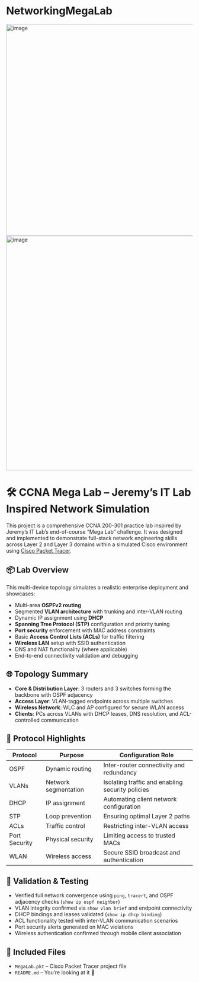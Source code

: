 # NetworkingMegaLab
<img width="997" height="571" alt="image" src="https://github.com/user-attachments/assets/8100b9b6-ba3d-46f5-83f8-ee9475bd5b9e" />

<img width="1126" height="633" alt="image" src="https://github.com/user-attachments/assets/78230fb8-bc3c-412d-b488-ada5c57e728d" />


# 🛠️ CCNA Mega Lab – Jeremy’s IT Lab Inspired Network Simulation

This project is a comprehensive CCNA 200-301 practice lab inspired by Jeremy’s IT Lab’s end-of-course “Mega Lab” challenge. It was designed and implemented to demonstrate full-stack network engineering skills across Layer 2 and Layer 3 domains within a simulated Cisco environment using [Cisco Packet Tracer](https://www.netacad.com/courses/packet-tracer).

## 📦 Lab Overview

This multi-device topology simulates a realistic enterprise deployment and showcases:

- Multi-area **OSPFv2 routing**
- Segmented **VLAN architecture** with trunking and inter-VLAN routing
- Dynamic IP assignment using **DHCP**
- **Spanning Tree Protocol (STP)** configuration and priority tuning
- **Port security** enforcement with MAC address constraints
- Basic **Access Control Lists (ACLs)** for traffic filtering
- **Wireless LAN** setup with SSID authentication
- DNS and NAT functionality (where applicable)
- End-to-end connectivity validation and debugging

## 🌐 Topology Summary

- **Core & Distribution Layer**: 3 routers and 3 switches forming the backbone with OSPF adjacency
- **Access Layer**: VLAN-tagged endpoints across multiple switches
- **Wireless Network**: WLC and AP configured for secure WLAN access
- **Clients**: PCs across VLANs with DHCP leases, DNS resolution, and ACL-controlled communication

## 🧠 Protocol Highlights

| Protocol | Purpose | Configuration Role |
|---------|--------|-------------------|
| OSPF    | Dynamic routing | Inter-router connectivity and redundancy |
| VLANs   | Network segmentation | Isolating traffic and enabling security policies |
| DHCP    | IP assignment | Automating client network configuration |
| STP     | Loop prevention | Ensuring optimal Layer 2 paths |
| ACLs    | Traffic control | Restricting inter-VLAN access |
| Port Security | Physical security | Limiting access to trusted MACs |
| WLAN    | Wireless access | Secure SSID broadcast and authentication |

## 🧪 Validation & Testing

- Verified full network convergence using `ping`, `tracert`, and OSPF adjacency checks (`show ip ospf neighbor`)
- VLAN integrity confirmed via `show vlan brief` and endpoint connectivity
- DHCP bindings and leases validated (`show ip dhcp binding`)
- ACL functionality tested with inter-VLAN communication scenarios
- Port security alerts generated on MAC violations
- Wireless authentication confirmed through mobile client association

## 📁 Included Files

- `MegaLab.pkt` – Cisco Packet Tracer project file
- `README.md` – You’re looking at it 🙂


